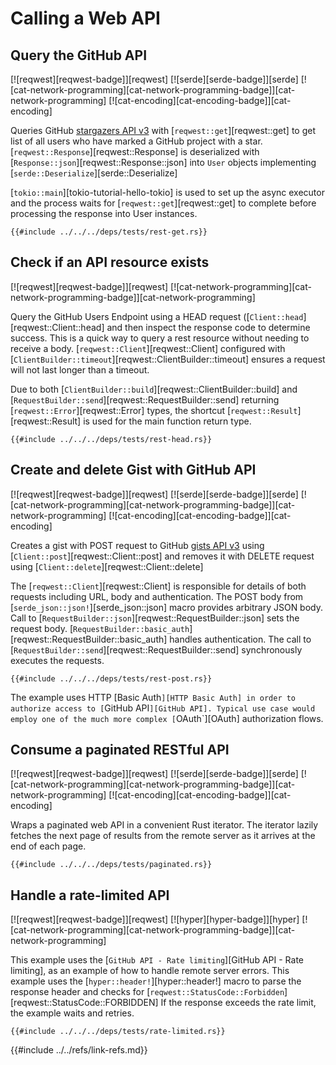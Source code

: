 # Calling a Web API

## Query the GitHub API

[![reqwest][reqwest-badge]][reqwest]  [![serde][serde-badge]][serde]  [![cat-network-programming][cat-network-programming-badge]][cat-network-programming]  [![cat-encoding][cat-encoding-badge]][cat-encoding]

Queries GitHub [stargazers API v3](https://developer.github.com/v3/activity/starring/#list-stargazers) with [`reqwest::get`][reqwest::get] to get list of all users who have marked a GitHub project with a star.
[`reqwest::Response`][reqwest::Response] is deserialized with [`Response::json`][reqwest::Response::json] into `User` objects implementing [`serde::Deserialize`][serde::Deserialize]

[`tokio::main`][tokio-tutorial-hello-tokio] is used to set up the async executor and the process waits for [`reqwest::get`][reqwest::get] to complete before processing the response into User instances.

```rust,editable,no_run
{{#include ../../../deps/tests/rest-get.rs}}
```

## Check if an API resource exists

[![reqwest][reqwest-badge]][reqwest]  [![cat-network-programming][cat-network-programming-badge]][cat-network-programming]

Query the GitHub Users Endpoint using a HEAD request ([`Client::head`][reqwest::Client::head] and then inspect the response code to determine success. This is a quick way to query a rest resource without needing to receive a body. [`reqwest::Client`][reqwest::Client] configured with [`ClientBuilder::timeout`][reqwest::ClientBuilder::timeout] ensures a request will not last longer than a timeout.

Due to both [`ClientBuilder::build`][reqwest::ClientBuilder::build] and [`RequestBuilder::send`][reqwest::RequestBuilder::send] returning [`reqwest::Error`][reqwest::Error] types, the shortcut [`reqwest::Result`][reqwest::Result] is used for the main function return type.

```rust,editable,no_run
{{#include ../../../deps/tests/rest-head.rs}}
```

## Create and delete Gist with GitHub API

[![reqwest][reqwest-badge]][reqwest]  [![serde][serde-badge]][serde]  [![cat-network-programming][cat-network-programming-badge]][cat-network-programming]  [![cat-encoding][cat-encoding-badge]][cat-encoding]

Creates a gist with POST request to GitHub [gists API v3](https://developer.github.com/v3/gists/) using [`Client::post`][reqwest::Client::post] and removes it with DELETE request using [`Client::delete`][reqwest::Client::delete]

The [`reqwest::Client`][reqwest::Client] is responsible for details of both requests including URL, body and authentication. The POST body from [`serde_json::json!`][serde_json::json] macro provides arbitrary JSON body. Call to [`RequestBuilder::json`][reqwest::RequestBuilder::json] sets the request body. [`RequestBuilder::basic_auth`][reqwest::RequestBuilder::basic_auth] handles authentication. The call to
[`RequestBuilder::send`][reqwest::RequestBuilder::send] synchronously executes the requests.

```rust,editable,no_run
{{#include ../../../deps/tests/rest-post.rs}}
```

The example uses HTTP [Basic Auth`][HTTP Basic Auth] in order to authorize access to [`GitHub API`][GitHub API]. Typical use case would employ one of the much more complex [`OAuth`][OAuth] authorization flows.

## Consume a paginated RESTful API

[![reqwest][reqwest-badge]][reqwest]  [![serde][serde-badge]][serde]  [![cat-network-programming][cat-network-programming-badge]][cat-network-programming]  [![cat-encoding][cat-encoding-badge]][cat-encoding]

Wraps a paginated web API in a convenient Rust iterator. The iterator lazily fetches the next page of results from the remote server as it arrives at the end of each page.

```rust,editable,no_run
{{#include ../../../deps/tests/paginated.rs}}
```

## Handle a rate-limited API

[![reqwest][reqwest-badge]][reqwest]  [![hyper][hyper-badge]][hyper]  [![cat-network-programming][cat-network-programming-badge]][cat-network-programming]

This example uses the [`GitHub API - Rate limiting`][GitHub API - Rate limiting], as an example of how to handle remote server errors. This example uses the [`hyper::header!`][hyper::header!] macro to parse the response header and checks for [`reqwest::StatusCode::Forbidden`][reqwest::StatusCode::FORBIDDEN] If the response exceeds the rate limit, the example waits and retries.

```rust,editable,no_run
{{#include ../../../deps/tests/rate-limited.rs}}
```

{{#include ../../refs/link-refs.md}}
